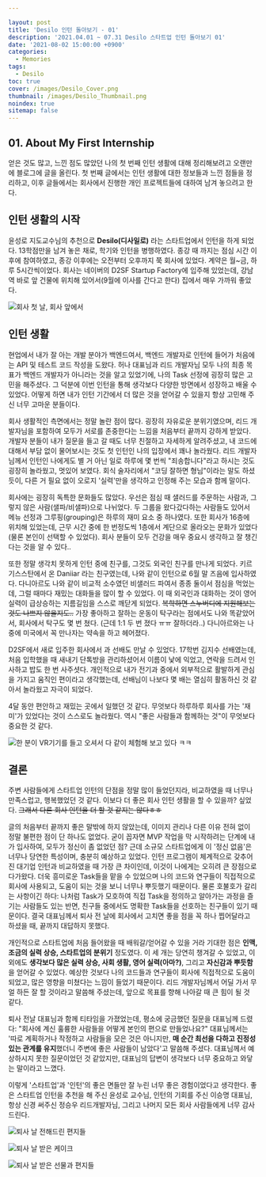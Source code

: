 ```yaml
---

layout: post
title: 'Desilo 인턴 돌아보기 - 01'
description: '2021.04.01 ~ 07.31 Desilo 스타트업 인턴 돌아보기 01'
date: '2021-08-02 15:00:00 +0900'
categories:
  - Memories
tags:
  - Desilo
toc: true
cover: /images/Desilo_Cover.png
thumbnail: /images/Desilo_Thumbnail.png
noindex: true
sitemap: false
---
```


## 01. About My First Internship

얻은 것도 많고, 느낀 점도 많았던 나의 첫 번째 인턴 생활에 대해 정리해보려고 오랜만에 블로그에 글을 올린다. 첫 번째 글에서는 인턴 생활에 대한 정보들과 느낀 점들을 정리하고, 이후 글들에서는 회사에서 진행한 개인 프로젝트들에 대하여 남겨 놓으려고 한다. 

<!-- more -->

## 인턴 생활의 시작
윤성로 지도교수님의 추천으로 **Desilo(디사일로)** 라는 스타트업에서 인턴을 하게 되었다. 13학점만을 남겨 놓은 채로, 학기와 인턴을 병행하였다. 종강 때 까지는 점심 시간 이후에 참여하였고, 종강 이후에는 오전부터 오후까지 쭉 회사에 있었다. 계약은 월~금, 하루 5시간씩이었다. 회사는 네이버의 D2SF Startup Factory에 입주해 있었는데, 강남역 바로 앞 건물에 위치해 있어서(9월에 이사를 간다고 한다) 집에서 매우 가까워 좋았다. 

![회사 첫 날, 회사 앞에서](https://imgur.com/8TGqtWM.png)


## 인턴 생활
현업에서 내가 잘 아는 개발 분야가 백엔드여서, 백엔드 개발자로 인턴에 들어가 처음에는 API 및 테스트 코드 작성을 도왔다. 허나 대표님과 리드 개발자님 모두 나의 최종 목표가 백엔드 개발자가 아니라는 것을 알고 있었기에, 나의 Task 선정에 굉장히 많은 고민을 해주셨다. 그 덕분에 이번 인턴을 통해 생각보다 다양한 방면에서 성장하고 배울 수 있었다. 어떻게 하면 내가 인턴 기간에서 더 많은 것을 얻어갈 수 있을지 항상 고민해 주신 너무 고마운 분들이다.

회사 생활적인 측면에서는 정말 놀란 점이 많다. 굉장히 자유로운 분위기였으며, 리드 개발자님을 포함하여 모두가 서로를 존중한다는 느낌을 처음부터 끝까지 강하게 받았다. 개발자 분들이 내가 질문을 들고 갈 때도 너무 친절하고 자세하게 알려주셨고, 내 코드에 대해서 부담 없이 물어보시는 것도 첫 인턴인 나의 입장에서 꽤나 놀라웠다. 리드 개발자님께서 인턴인 나에게도 별 거 아닌 일로 하루에 몇 번씩 "죄송합니다"라고 하시는 것도 굉장히 놀라웠고, 멋있어 보였다. 회식 술자리에서 "코딩 잘하면 형님"이라는 말도 하셨듯이, 다른 거 필요 없이 오로지 '실력'만을 생각하고 인정해 주는 모습과 함께 말이다. 

회사에는 굉장히 독특한 문화들도 많았다. 우선은 점심 때 샐러드를 주문하는 사람과, 그렇지 않은 사람(샐파/비샐파)으로 나뉘었다. 두 그룹을 왔다갔다하는 사람들도 있어서 메뉴 선정과 그루핑(grouping)은 하루의 재미 요소 중 하나였다. 또한 회사가 16층에 위치해 있었는데, 근무 시간 중에 한 번정도씩 1층에서 계단으로 올라오는 문화가 있었다(물론 본인이 선택할 수 있었다). 회사 분들이 모두 건강을 매우 중요시 생각하고 잘 챙긴다는 것을 알 수 있다.. 

또한 정말 생각치 못하게 인턴 중에 친구를, 그것도 외국인 친구를 만나게 되었다. 키르기스스탄에서 온 Daniiar 라는 친구였는데, 나와 같이 인턴으로 6월 말 즈음에 입사하였다. 다니아르도 나와 같이 비교적 소수였던 비샐러드 파여서 종종 둘이서 점심을 먹었는데, 그럴 때마다 재밌는 대화들을 많이 할 수 있었다. 이 때 외국인과 대화하는 것이 영어 실력이 급상승하는 지름길임을 스스로 깨닫게 되었다. ~~복학하면 스누버디에 지원해보는 것도 나쁘지 않을지도..~~ 가장 좋아하고 잘하는 운동이 탁구라는 점에서도 나와 똑같았어서, 회사에서 탁구도 몇 번 쳤다. (근데 1:1 두 번 졌다 ㅠㅠ 잘하더라..) 다니아르와는 나중에 미국에서 꼭 만나자는 약속을 하고 헤어졌다.

D2SF에서 새로 입주한 회사에서 과 선배도 만날 수 있었다. 17학번 김지수 선배였는데, 처음 입학했을 때 새내기 단톡방을 관리하셨어서 이름이 낯에 익었고, 연락을 드려서 인사하고 밥도 한 번 사주셧다. 개인적으로 내가 전기과 중에서 외부적으로 활발하게 관심을 가지고 움직인 편이라고 생각했는데, 선배님이 나보다 몇 배는 열심히 활동하신 것 같아서 놀라웠고 자극이 되었다. 

4달 동안 편안하고 재밌는 곳에서 일했던 것 같다. 무엇보다 하루하루 회사를 가는 '재미'가 있었다는 것이 스스로도 놀라웠다. 역시 "좋은 사람들과 함께하는 것"이 무엇보다 중요한 것 같다. 

![한 분이 VR기기를 들고 오셔서 다 같이 체험해 보고 있다 ㅋㅋ](https://imgur.com/sEcJgAw.png)

## 결론
주변 사람들에게 스타트업 인턴의 단점을 정말 많이 들었던지라, 비교하였을 때 너무나 만족스럽고, 행복했었던 것 같다. 이보다 더 좋은 회사 인턴 생활을 할 수 있을까? 싶었다. ~~그래서 다른 회사 인턴을 더 할 것 같지는 않다ㅎㅎ~~ 

글의 처음부터 끝까지 좋은 말밖에 하지 않았는데, 이미지 관리나 다른 이유 전혀 없이 정말 불편한 점이 단 하나도 없었다. 굳이 꼽자면 MVP 작업을 막 시작하려는 단계에 내가 입사하여, 모두가 정신이 좀 없었던 점? 근데 소규모 스타트업에게 이 '정신 없음'은 너무나 당연한 특성이며, 충분히 예상하고 있었다. 인턴 프로그램이 체계적으로 갖추어진 대기업 인턴과 비교하였을 때 가장 큰 차이인데, 이것이 나에게는 오히려 큰 장점으로 다가왔다. 더욱 흥미로운 Task들을 맡을 수 있었으며 나의 코드와 연구들이 직접적으로 회사에 사용되고, 도움이 되는 것을 보니 너무나 뿌듯했기 때문이다. 물론 호불호가 갈리는 사항이긴 하다: 나처럼 Task가 모호하여 직접 Task을 정의하고 알아가는 과정을 즐기는 사람들도 있는 반면, 친구들 중에서도 명확한 Task들을 선호하는 친구들이 있기 때문이다. 결국 대표님께서 퇴사 전 날에 회사에서 고치면 좋을 점을 꼭 하나 찝어달라고 하셨을 때, 끝까지 대답하지 못했다. 

개인적으로 스타트업에 처음 들어왔을 때 배워갈/얻어갈 수 있을 거라 기대한 점은 **인맥, 조금의 실력 상승, 스타트업의 분위기** 정도였다. 이 세 개는 당연히 챙겨갈 수 있었고, 이외에도 **생각보다 많은 실력 상승, 사회 생활, 영어 실력(아마?)**, 그리고 **자신감과 뿌듯함**을 얻어갈 수 있었다. 예상한 것보다 나의 코드들과 연구들이 회사에 직접적으로 도움이 되었고, 많은 영향을 미쳤다는 느낌이 들었기 때문이다. 리드 개발자님께서 어딜 가서 무얼 하든 잘 할 것이라고 말씀해 주셨는데, 앞으로 목표를 향해 나아갈 때 큰 힘이 될 것 같다. 

퇴사 전날 대표님과 함께 티타임을 가졌었는데, 평소에 궁금했던 질문을 대표님께 드렸다: "회사에 계신 훌륭한 사람들을 어떻게 본인의 편으로 만들었나요?" 대표님께서는 '따로 계획하거나 작정하고 사람들을 모은 것은 아니지만, **매 순간 최선을 다하고 진정성 있는 관계를 유지**했더니 주변에 좋은 사람들이 남았다'고 말씀해 주셨다. 대표님께서 예상하시지 못한 질문이었던 것 같았지만, 대표님의 답변이 생각보다 너무 중요하고 와닿는 말이라고 느꼈다.

이렇게 '스타트업'과 '인턴'의 좋은 면들만 잘 누린 너무 좋은 경험이었다고 생각한다. 좋은 스타트업 인턴을 추천을 해 주신 윤성로 교수님, 인턴의 기회를 주신 이승명 대표님, 항상 신경 써주신 정승우 리드개발자님, 그리고 나머지 모든 회사 사람들에게 너무 감사드린다. 

![퇴사 날 전해드린 편지들](https://imgur.com/HZ8n2mE.png)

![퇴사 날 받은 케이크](https://imgur.com/3YLkh6E.png)

![퇴사 날 받은 선물과 편지들](https://imgur.com/QGjSMF2.png)
